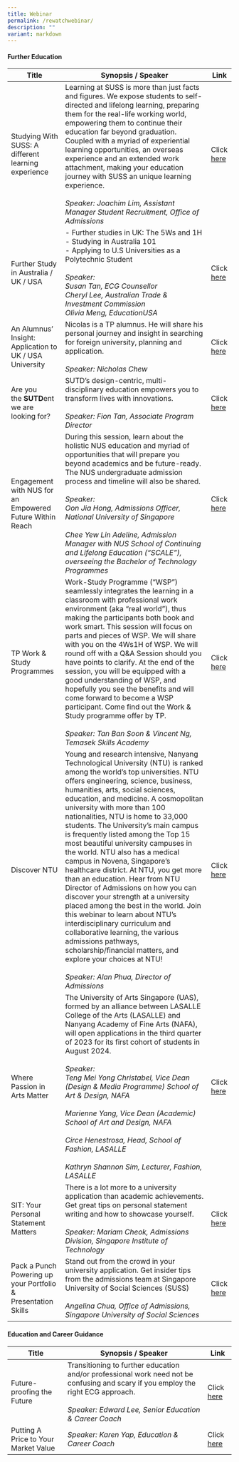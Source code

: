 ```yaml
---
title: Webinar
permalink: /rewatchwebinar/
description: ""
variant: markdown
---
```

#### Further Education 

| **Title** | **Synopsis / Speaker**| **Link**  |
| - | - | - |
| Studying With SUSS: A different learning experience | Learning at SUSS is more than just facts and figures. We expose students to self-directed and lifelong learning, preparing them for the real-life working world, empowering them to continue their education far beyond graduation. Coupled with a myriad of experiential learning opportunities, an overseas experience and an extended work attachment, making your education journey with SUSS an unique learning experience. <br> <br> *Speaker: Joachim Lim, Assistant Manager Student Recruitment, Office of Admissions*  |  Click [here](https://web.microsoftstream.com/video/84ffc785-9d72-4ead-a04d-cca0b109205b)
| Further Study in Australia / UK / USA | - Further studies in UK: The 5Ws and 1H <br>- Studying in Australia 101 <br>- Applying to U.S Universities as a Polytechnic Student <br> <br> *Speaker: <br> Susan Tan, ECG Counsellor <br> Cheryl Lee, Australian Trade &amp; Investment Commission <br> Olivia Meng, EducationUSA*  |  Click [here](https://web.microsoftstream.com/video/5c079d7c-6329-422a-b582-de23fc4d5748?channelId=f2d99768-e91d-48b3-a214-dad9e4d3e4e7)
| An Alumnus’ Insight: Application to UK / USA University | Nicolas is a TP alumnus. He will share his personal journey and insight in searching for foreign university, planning and application. <br> <br> *Speaker: Nicholas Chew*  |  Click [here](https://web.microsoftstream.com/video/55b2ab16-0bb6-443f-9b7e-e644fcf031ad)
| Are you the&nbsp;**SUTD**ent we are looking for? | SUTD’s design-centric, multi-disciplinary education empowers you to transform lives with innovations. <br> <br> *Speaker: Fion Tan, Associate Program Director*  |  Click [here](https://web.microsoftstream.com/video/412e0e03-a097-42fd-85fc-08c14caec025?channelId=f2d99768-e91d-48b3-a214-dad9e4d3e4e7)
| Engagement with NUS for an Empowered Future Within Reach | During this session, learn about the holistic NUS education and myriad of opportunities that will prepare you beyond academics and be future-ready. The NUS undergraduate admission process and timeline will also be shared. <br> <br> *Speaker: <br> Oon Jia Hong, Admissions Officer, National University of Singapore <br><br> Chee Yew Lin Adeline, Admission Manager with NUS School of Continuing and Lifelong Education (“SCALE”), overseeing the Bachelor of Technology Programmes*  |  Click [here](https://web.microsoftstream.com/video/b9e27996-2bb3-4bb2-98c6-2a7397d70e35?channelId=f2d99768-e91d-48b3-a214-dad9e4d3e4e7)
| TP Work &amp; Study Programmes | Work-Study Programme (“WSP”) seamlessly integrates the learning in a classroom with professional work environment (aka “real world”), thus making the participants both book and work smart. This session will focus on parts and pieces of WSP. We will share with you on the 4Ws1H of WSP. We will round off with a Q&amp;A Session should you have points to clarify. At the end of the session, you will be equipped with a good understanding of WSP, and hopefully you see the benefits and will come forward to become a WSP participant. Come find out the Work &amp; Study programme offer by TP. <br> <br> *Speaker: Tan Ban Soon &amp; Vincent Ng, Temasek Skills Academy*  |  Click [here](https://web.microsoftstream.com/video/6fd9f35e-3402-4a7a-a10d-a4b8aad2767b?channelId=f2d99768-e91d-48b3-a214-dad9e4d3e4e7)
| Discover NTU | Young and research intensive, Nanyang Technological University (NTU) is ranked among the world’s top universities. NTU offers engineering, science, business, humanities, arts, social sciences, education, and medicine. A cosmopolitan university with more than 100 nationalities, NTU is home to 33,000 students. The University’s main campus is frequently listed among the Top 15 most beautiful university campuses in the world. NTU also has a medical campus in Novena, Singapore’s healthcare district. At NTU, you get more than an education. Hear from NTU Director of Admissions on how you can discover your strength at a university placed among the best in the world. Join this webinar to learn about NTU’s interdisciplinary curriculum and collaborative learning, the various admissions pathways, scholarship/financial matters, and explore your choices at NTU! <br> <br> *Speaker: Alan Phua, Director of Admissions*  |  Click [here](https://web.microsoftstream.com/video/43987091-5514-4743-967b-e7aa0be6a4c9?channelId=f2d99768-e91d-48b3-a214-dad9e4d3e4e7)
| Where Passion in Arts Matter | The University of Arts Singapore (UAS), formed by an alliance between LASALLE College of the Arts (LASALLE) and Nanyang Academy of Fine Arts (NAFA), will open applications in the third quarter of 2023 for its first cohort of students in August 2024. <br> <br> *Speaker: <br> Teng Mei Yong Christabel, Vice Dean (Design &amp; Media Programme) School of Art &amp; Design, NAFA <br><br> Marienne Yang, Vice Dean (Academic) School of Art and Design, NAFA <br><br> Circe Henestrosa, Head, School of Fashion, LASALLE <br><br> Kathryn Shannon Sim, Lecturer, Fashion, LASALLE*  |  Click [here](https://web.microsoftstream.com/video/ddde5087-a457-46bd-853f-c16aaef06220?channelId=f2d99768-e91d-48b3-a214-dad9e4d3e4e7)
| SIT: Your Personal Statement Matters | There is a lot more to a university application than academic achievements. Get great tips on personal statement writing and how to showcase yourself. <br><br> *Speaker: Mariam Cheok, Admissions Division, Singapore Institute of Technology* | Click [here](https://web.microsoftstream.com/video/b48a96c4-e453-48be-8a07-025207ae1cfe?channelId=dc6e589a-5def-43e3-b7d5-734ff2579f33) 
| Pack a Punch Powering up your Portfolio &amp; Presentation Skills | Stand out from the crowd in your university application. Get insider tips from the admissions team at Singapore University of Social Sciences (SUSS) <br><br> *Angelina Chua, Office of Admissions, Singapore University of Social Sciences* | Click [here](https://web.microsoftstream.com/video/7e2a6adb-bed9-4e0a-aeb6-72c13d45a552?channelId=dc6e589a-5def-43e3-b7d5-734ff2579f33) |

#### Education and Career Guidance

| **Title** | **Synopsis / Speaker**| **Link**  |
| - | - | - |
| Future-proofing the Future | Transitioning to further education and/or professional work need not be confusing and scary if you employ the right ECG approach. <br> <br> *Speaker: Edward Lee, Senior Education &amp; Career Coach*  |  Click [here](https://web.microsoftstream.com/video/3e984366-ca77-41fc-968e-16a43f34564d?channelId=f2d99768-e91d-48b3-a214-dad9e4d3e4e7)
| Putting A Price to Your Market Value | *Speaker: Karen Yap, Education &amp; Career Coach*  |  Click [here](https://web.microsoftstream.com/video/4cd5b44f-17bf-4c07-bd22-fc70e80cadee?channelId=f2d99768-e91d-48b3-a214-dad9e4d3e4e7)